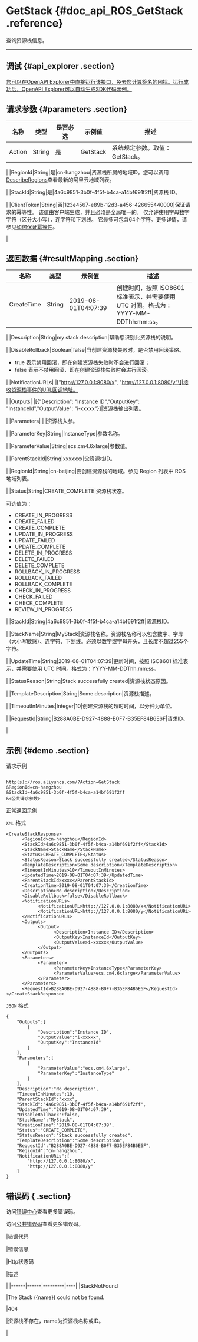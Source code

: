 # GetStack {#doc_api_ROS_GetStack .reference}

查询资源栈信息。

 **** 

## 调试 {#api_explorer .section}

[您可以在OpenAPI Explorer中直接运行该接口，免去您计算签名的困扰。运行成功后，OpenAPI Explorer可以自动生成SDK代码示例。](https://api.aliyun.com/#product=ROS&api=GetStack&type=RPC&version=2019-09-10)

## 请求参数 {#parameters .section}

|名称|类型|是否必选|示例值|描述|
|--|--|----|---|--|
|Action|String|是|GetStack|系统规定参数。取值：GetStack。

 |
|RegionId|String|是|cn-hangzhou|资源栈所属的地域ID。您可以调用[DescribeRegions](~~131035~~)查看最新的阿里云地域列表。

 |
|StackId|String|是|4a6c9851-3b0f-4f5f-b4ca-a14bf691f2ff|资源栈 ID。

 |
|ClientToken|String|否|123e4567-e89b-12d3-a456-426655440000|保证请求的幂等性。 该值由客户端生成，并且必须是全局唯一的。 仅允许使用字母数字字符（区分大小写），连字符和下划线。 它最多可包含64个字符。更多详情，请参见[如何保证幂等性](~~134212~~)。

 |

## 返回数据 {#resultMapping .section}

|名称|类型|示例值|描述|
|--|--|---|--|
|CreateTime|String|2019-08-01T04:07:39|创建时间，按照 ISO8601 标准表示，并需要使用 UTC 时间。格式为：YYYY-MM-DDThh:mm:ss。

 |
|Description|String|my stack description|帮助您识别此资源栈的说明。

 |
|DisableRollback|Boolean|false|当创建资源栈失败时，是否禁用回滚策略。

 -   true 表示禁用回滚，即在创建资源栈失败时不会进行回滚；
-   false 表示不禁用回滚，即在创建资源栈失败时会进行回滚。

 |
|NotificationURLs| |\["http://127.0.0.1:8080/x", "http://127.0.0.1:8080/y"\]|接收资源栈事件的URL回调地址。

 |
|Outputs| |\[\{"Description": "Instance ID","OutputKey": "InstanceId","OutputValue": "i-xxxxx"\}\]|资源栈输出列表。

 |
|Parameters| | |资源栈入参。

 |
|ParameterKey|String|InstanceType|参数名称。

 |
|ParameterValue|String|ecs.cm4.6xlarge|参数值。

 |
|ParentStackId|String|xxxxxxx|父资源栈ID。

 |
|RegionId|String|cn-beijing|要创建资源栈的地域。参见 Region 列表中 ROS 地域列表。

 |
|Status|String|CREATE\_COMPLETE|资源栈状态。

 可选值为：

 -   CREATE\_IN\_PROGRESS
-   CREATE\_FAILED
-   CREATE\_COMPLETE
-   UPDATE\_IN\_PROGRESS
-   UPDATE\_FAILED
-   UPDATE\_COMPLETE
-   DELETE\_IN\_PROGRESS
-   DELETE\_FAILED
-   DELETE\_COMPLETE
-   ROLLBACK\_IN\_PROGRESS
-   ROLLBACK\_FAILED
-   ROLLBACK\_COMPLETE
-   CHECK\_IN\_PROGRESS
-   CHECK\_FAILED
-   CHECK\_COMPLETE
-   REVIEW\_IN\_PROGRESS

 |
|StackId|String|4a6c9851-3b0f-4f5f-b4ca-a14bf691f2ff|资源栈ID。

 |
|StackName|String|MyStack|资源栈名称。资源栈名称可以包含数字、字母（大小写敏感）、连字符、下划线。必须以数字或字母开头，且长度不超过255个字符。

 |
|UpdateTime|String|2019-08-01T04:07:39|更新时间，按照 ISO8601 标准表示，并需要使用 UTC 时间。格式为：YYYY-MM-DDThh:mm:ss。

 |
|StatusReason|String|Stack successfully created|资源栈状态原因。

 |
|TemplateDescription|String|Some description|资源栈描述。

 |
|TimeoutInMinutes|Integer|10|创建资源栈的超时时间，以分钟为单位。

 |
|RequestId|String|B288A0BE-D927-4888-B0F7-B35EF84B6E6F|请求ID。

 |

## 示例 {#demo .section}

请求示例

``` {#request_demo}

http(s)://ros.aliyuncs.com/?Action=GetStack
&RegionId=cn-hangzhou
&StackId=4a6c9851-3b0f-4f5f-b4ca-a14bf691f2ff
&<公共请求参数>

```

正常返回示例

`XML` 格式

``` {#xml_return_success_demo}
<CreateStackResponse>
      <RegionId>cn-hangzhou</RegionId>
      <StackId>4a6c9851-3b0f-4f5f-b4ca-a14bf691f2ff</StackId>
      <StackName>StackName</StackName>
      <Status>CREATE_COMPLETE</Status>
      <StatusReason>Stack successfully created</StatusReason>
      <TemplateDescription>Some description</TemplateDescription>
      <TimeoutInMinutes>10</TimeoutInMinutes>
      <UpdatedTime>2019-08-01T04:07:39</UpdatedTime>
      <ParentStackId>xxxx</ParentStackId>
      <CreationTime>2019-08-01T04:07:39</CreationTime>
      <Description>No description</Description>
      <DisableRollback>false</DisableRollback>
      <NotificationURLs>
            <NotificationURL>http://127.0.0.1:8080/x</NotificationURL>
            <NotificationURL>http://127.0.0.1:8080/y</NotificationURL>
      </NotificationURLs>
      <Outputs>
            <Output>
                  <Description>Instance ID</Description>
                  <OutputKey>InstanceId</OutputKey>
                  <OutputValue>i-xxxxx</OutputValue>
            </Output>
      </Outputs>
      <Parameters>
            <Parameter>
                  <ParameterKey>InstanceType</ParameterKey>
                  <ParameterValue>ecs.cm4.6xlarge</ParameterValue>
            </Parameter>
      </Parameters>
      <RequestId>B288A0BE-D927-4888-B0F7-B35EF84B6E6F</RequestId>
</CreateStackResponse>
```

`JSON` 格式

``` {#json_return_success_demo}
{
	"Outputs":[
		{
			"Description":"Instance ID",
			"OutputValue":"i-xxxxx",
			"OutputKey":"InstanceId"
		}
	],
	"Parameters":[
		{
			"ParameterValue":"ecs.cm4.6xlarge",
			"ParameterKey":"InstanceType"
		}
	],
	"Description":"No description",
	"TimeoutInMinutes":10,
	"ParentStackId":"xxxx",
	"StackId":"4a6c9851-3b0f-4f5f-b4ca-a14bf691f2ff",
	"UpdatedTime":"2019-08-01T04:07:39",
	"DisableRollback":false,
	"StackName":"MyStack",
	"CreationTime":"2019-08-01T04:07:39",
	"Status":"CREATE_COMPLETE",
	"StatusReason":"Stack successfully created",
	"TemplateDescription":"Some description",
	"RequestId":"B288A0BE-D927-4888-B0F7-B35EF84B6E6F",
	"RegionId":"cn-hangzhou",
	"NotificationURLs":[
		"http://127.0.0.1:8080/x",
		"http://127.0.0.1:8080/y"
	]
}
```

## 错误码 { .section}

访问[错误中心](https://error-center.aliyun.com/status/product/ROS)查看更多错误码。

访问[公共错误码](~~131033~~)查看更多错误码。

|错误代码

|错误信息

|Http状态码

|描述

|
|------|------|---------|----|
|StackNotFound

|The Stack \(\{name\}\) could not be found.

|404

|资源栈不存在，name为资源栈名称或ID。

|

